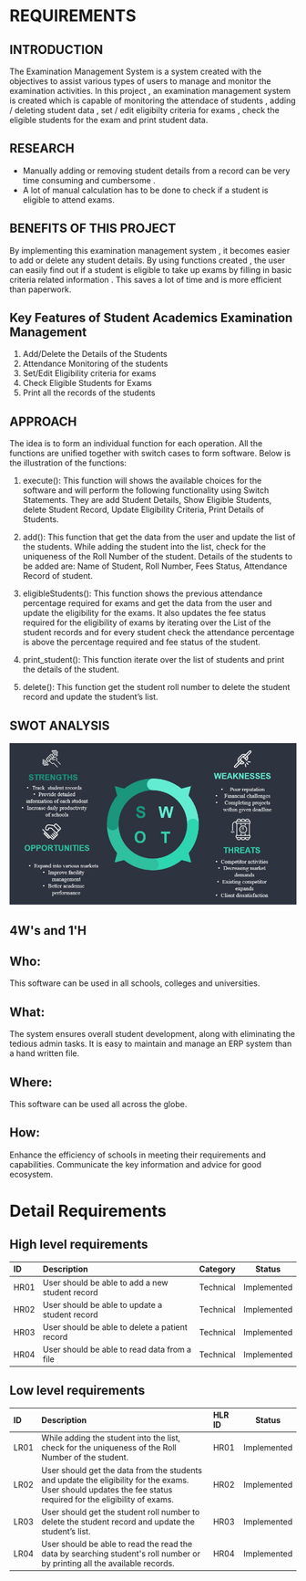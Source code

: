 # REQUIREMENTS

## INTRODUCTION

The Examination Management System is a system created with the objectives to assist various types of users to manage and monitor the examination activities. In this project , an examination management system is created which is capable of monitoring the attendace of students , adding / deleting student data , set / edit eligibilty criteria for exams , check the eligible students for the exam and print student data.

## RESEARCH

* Manually adding or removing student details from a record can be very time consuming and cumbersome . 
* A lot of manual calculation has to be done to check if a student is eligible to attend exams. 

## BENEFITS OF THIS PROJECT

By implementing this examination management system , it becomes easier to add or delete any student details. By using functions created , the user can easily find out if a student is eligible to take up exams by filling in basic criteria related information . This saves a lot of time and is more efficient than paperwork. 

## Key Features of Student Academics Examination Management
1. Add/Delete the Details of the Students
2. Attendance Monitoring of the students
3. Set/Edit Eligibility criteria for exams
4. Check Eligible Students for Exams
5. Print all the records of the students

## APPROACH

The idea is to form an individual function for each operation. All the functions are unified together with switch cases to form software. Below is the illustration of the functions:
1. execute(): This function will shows the available choices for the software and will perform the following functionality using Switch Statements.
They are add Student Details, Show Eligible Students, delete Student Record, Update Eligibility Criteria, Print Details of Students.

2. add(): This function that get the data from the user and update the list of the students. While adding the student into the list, check for the uniqueness of the Roll Number of the student. Details of the students to be added are: Name of Student, Roll Number, Fees Status, Attendance Record of student.

3. eligibleStudents(): This function shows the previous attendance percentage required for exams and get the data from the user and update the eligibility for the exams. It also updates the fee status required for the eligibility of exams by iterating over the List of the student records and for every student check the attendance percentage is above the percentage required and fee status of the student.

4. print_student(): This function iterate over the list of students and print the details of the student.

5. delete(): This function get the student roll number to delete the student record and update the student’s list.

## SWOT ANALYSIS 

![Banner](https://github.com/sammy-9930/Examination_Management_System/blob/main/1_Requirements/SWOT_ANALYSIS.JPG)

## 4W's and 1'H
## Who: 
This software can be used in all schools, colleges and universities.
## What:
The system ensures overall student development, along with eliminating the tedious admin tasks. It is easy to maintain and manage an ERP system than a hand written file.
## Where:
This software can be used all across the globe.
## How:
Enhance the efficiency of schools in meeting their requirements and capabilities. Communicate the key information and advice for good ecosystem.

# Detail Requirements
## High level requirements

|ID	  |Description 	                                  |Category  |Status | 
|:----|:----------------------------------------------|:---------|----------|
|HR01	|User should be able to add a new student record| Technical|Implemented |
|HR02	|User should be able to update a student record	| Technical|Implemented |
|HR03	|User should be able to delete a patient record	| Technical|Implemented |
|HR04	|User should be able to read data from a file	  | Technical|Implemented |

## Low level requirements
|ID   |Description                                                                                            |HLR ID    |Status    |
|:----|:------------------------------------------------------------------------------------------------------|:---------|----------|
|LR01 |While adding the student into the list, check for the uniqueness of the Roll Number of the student.    |HR01      |Implemented |
|LR02 |User should get the data from the students and update the eligibility for the exams. User should  updates the fee status required for the eligibility of exams.       |HR02      |Implemented |                                        
|LR03 |User should get the student roll number to delete the student record and update the student’s list.    |HR03      |Implemented |
|LR04 |User should be able to read the read the data by searching student's roll number or by printing all the available records.|HR04      |Implemented |
       























